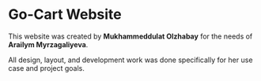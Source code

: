 # Go-Cart Website

This website was created by **Mukhammeddulat Olzhabay** for the needs of **Arailym Myrzagaliyeva**.

All design, layout, and development work was done specifically for her use case and project goals.
